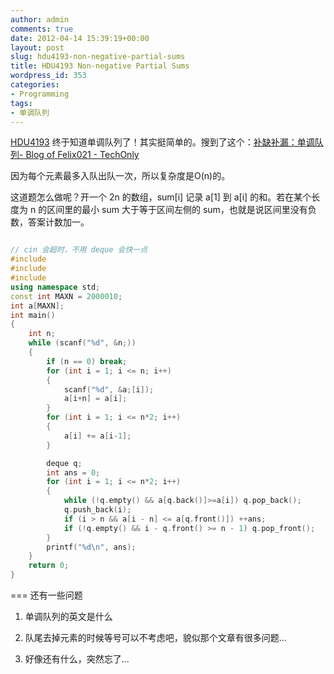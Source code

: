 ```yaml
---
author: admin
comments: true
date: 2012-04-14 15:39:19+00:00
layout: post
slug: hdu4193-non-negative-partial-sums
title: HDU4193 Non-negative Partial Sums
wordpress_id: 353
categories:
- Programming
tags:
- 单调队列
---
```


[HDU4193](http://acm.hdu.edu.cn/showproblem.php?pid=4193) 
终于知道单调队列了！其实挺简单的。搜到了这个：[补缺补漏：单调队列- Blog of Felix021 - TechOnly](http://www.felix021.com/blog/read.php?1965)

因为每个元素最多入队出队一次，所以复杂度是O(n)的。

这道题怎么做呢？开一个 2n 的数组，sum[i] 记录 a[1] 到 a[i] 的和。若在某个长度为 n 的区间里的最小 sum 大于等于区间左侧的 sum，也就是说区间里没有负数，答案计数加一。


```cpp 

// cin 会超时，不用 deque 会快一点
#include 
#include 
#include 
using namespace std;
const int MAXN = 2000010;
int a[MAXN];
int main()
{
    int n;
    while (scanf("%d", &n;))
    {
        if (n == 0) break;
        for (int i = 1; i <= n; i++)
        {
            scanf("%d", &a;[i]);
            a[i+n] = a[i];
        }
        for (int i = 1; i <= n*2; i++)
        {
            a[i] += a[i-1];
        }

        deque q;
        int ans = 0;
        for (int i = 1; i <= n*2; i++)
        {
            while (!q.empty() && a[q.back()]>=a[i]) q.pop_back();
            q.push_back(i);
            if (i > n && a[i - n] <= a[q.front()]) ++ans;
            if (!q.empty() && i - q.front() >= n - 1) q.pop_front();
        }
        printf("%d\n", ans);
    }
    return 0;
}

```


===
还有一些问题



  
  1. 单调队列的英文是什么

  
  2. 队尾去掉元素的时候等号可以不考虑吧，貌似那个文章有很多问题...

  
  3. 好像还有什么，突然忘了...


